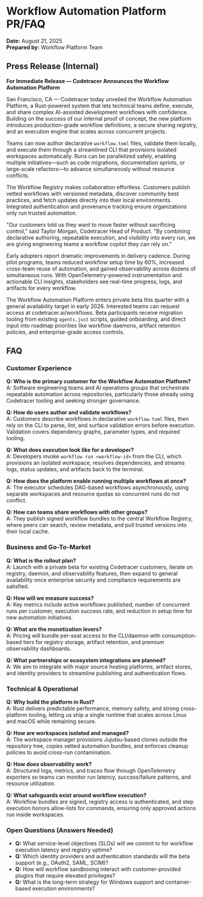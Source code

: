 # Workflow Automation Platform PR/FAQ

**Date:** August 21, 2025  \
**Prepared by:** Workflow Platform Team

## Press Release (Internal)

**For Immediate Release — Codetracer Announces the Workflow Automation Platform**

San Francisco, CA — Codetracer today unveiled the Workflow Automation Platform, a Rust-powered system that lets technical teams define, execute, and share complex AI-assisted development workflows with confidence. Building on the success of our internal proof of concept, the new platform introduces production-grade workflow definitions, a secure sharing registry, and an execution engine that scales across concurrent projects.

Teams can now author declarative `workflow.toml` files, validate them locally, and execute them through a streamlined CLI that provisions isolated workspaces automatically. Runs can be parallelized safely, enabling multiple initiatives—such as code migrations, documentation sprints, or large-scale refactors—to advance simultaneously without resource conflicts.

The Workflow Registry makes collaboration effortless. Customers publish vetted workflows with versioned metadata, discover community best practices, and fetch updates directly into their local environments. Integrated authentication and provenance tracking ensure organizations only run trusted automation.

"Our customers told us they want to move faster without sacrificing control," said Taylor Morgan, Codetracer Head of Product. "By combining declarative authoring, repeatable execution, and visibility into every run, we are giving engineering teams a workflow copilot they can rely on."

Early adopters report dramatic improvements in delivery cadence. During pilot programs, teams reduced workflow setup time by 60%, increased cross-team reuse of automation, and gained observability across dozens of simultaneous runs. With OpenTelemetry-powered instrumentation and actionable CLI insights, stakeholders see real-time progress, logs, and artifacts for every workflow.

The Workflow Automation Platform enters private beta this quarter with a general availability target in early 2026. Interested teams can request access at codetracer.ai/workflows. Beta participants receive migration tooling from existing `agents.just` scripts, guided onboarding, and direct input into roadmap priorities like workflow daemons, artifact retention policies, and enterprise-grade access controls.

## FAQ

### Customer Experience

**Q: Who is the primary customer for the Workflow Automation Platform?**  
A: Software engineering teams and AI operations groups that orchestrate repeatable automation across repositories, particularly those already using Codetracer tooling and seeking stronger governance.

**Q: How do users author and validate workflows?**  
A: Customers describe workflows in declarative `workflow.toml` files, then rely on the CLI to parse, lint, and surface validation errors before execution. Validation covers dependency graphs, parameter types, and required tooling.

**Q: What does execution look like for a developer?**  
A: Developers invoke `workflow run <workflow-id>` from the CLI, which provisions an isolated workspace, resolves dependencies, and streams logs, status updates, and artifacts back to the terminal.

**Q: How does the platform enable running multiple workflows at once?**  
A: The executor schedules DAG-based workflows asynchronously, using separate workspaces and resource quotas so concurrent runs do not conflict.

**Q: How can teams share workflows with other groups?**  
A: They publish signed workflow bundles to the central Workflow Registry, where peers can search, review metadata, and pull trusted versions into their local cache.

### Business and Go-To-Market

**Q: What is the rollout plan?**  
A: Launch with a private beta for existing Codetracer customers, iterate on registry, daemon, and observability features, then expand to general availability once enterprise security and compliance requirements are satisfied.

**Q: How will we measure success?**  
A: Key metrics include active workflows published, number of concurrent runs per customer, execution success rate, and reduction in setup time for new automation initiatives.

**Q: What are the monetization levers?**  
A: Pricing will bundle per-seat access to the CLI/daemon with consumption-based tiers for registry storage, artifact retention, and premium observability dashboards.

**Q: What partnerships or ecosystem integrations are planned?**  
A: We aim to integrate with major source hosting platforms, artifact stores, and identity providers to streamline publishing and authentication flows.

### Technical & Operational

**Q: Why build the platform in Rust?**  
A: Rust delivers predictable performance, memory safety, and strong cross-platform tooling, letting us ship a single runtime that scales across Linux and macOS while remaining secure.

**Q: How are workspaces isolated and managed?**  
A: The workspace manager provisions Jujutsu-based clones outside the repository tree, copies vetted automation bundles, and enforces cleanup policies to avoid cross-run contamination.

**Q: How does observability work?**  
A: Structured logs, metrics, and traces flow through OpenTelemetry exporters so teams can monitor run latency, success/failure patterns, and resource utilization.

**Q: What safeguards exist around workflow execution?**  
A: Workflow bundles are signed, registry access is authenticated, and step execution honors allow-lists for commands, ensuring only approved actions run inside workspaces.

### Open Questions (Answers Needed)

- **Q:** What service-level objectives (SLOs) will we commit to for workflow execution latency and registry uptime?
- **Q:** Which identity providers and authentication standards will the beta support (e.g., OAuth2, SAML, SCIM)?
- **Q:** How will workflow sandboxing interact with customer-provided plugins that require elevated privileges?
- **Q:** What is the long-term strategy for Windows support and container-based execution environments?
